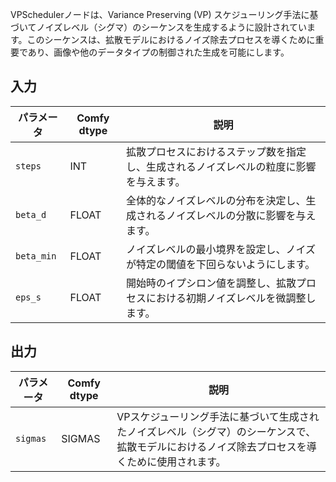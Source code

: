 
VPSchedulerノードは、Variance Preserving (VP) スケジューリング手法に基づいてノイズレベル（シグマ）のシーケンスを生成するように設計されています。このシーケンスは、拡散モデルにおけるノイズ除去プロセスを導くために重要であり、画像や他のデータタイプの制御された生成を可能にします。

## 入力

| パラメータ   | Comfy dtype | 説明                                                                                                                                      |
|-------------|-------------|--------------------------------------------------------------------------------------------------------------------------------------------------|
| `steps`     | INT         | 拡散プロセスにおけるステップ数を指定し、生成されるノイズレベルの粒度に影響を与えます。                              |
| `beta_d`    | FLOAT       | 全体的なノイズレベルの分布を決定し、生成されるノイズレベルの分散に影響を与えます。                                 |
| `beta_min`  | FLOAT       | ノイズレベルの最小境界を設定し、ノイズが特定の閾値を下回らないようにします。                              |
| `eps_s`     | FLOAT       | 開始時のイプシロン値を調整し、拡散プロセスにおける初期ノイズレベルを微調整します。                                    |

## 出力

| パラメータ   | Comfy dtype | 説明                                                                                   |
|-------------|-------------|-----------------------------------------------------------------------------------------------|
| `sigmas`    | SIGMAS      | VPスケジューリング手法に基づいて生成されたノイズレベル（シグマ）のシーケンスで、拡散モデルにおけるノイズ除去プロセスを導くために使用されます。 |
